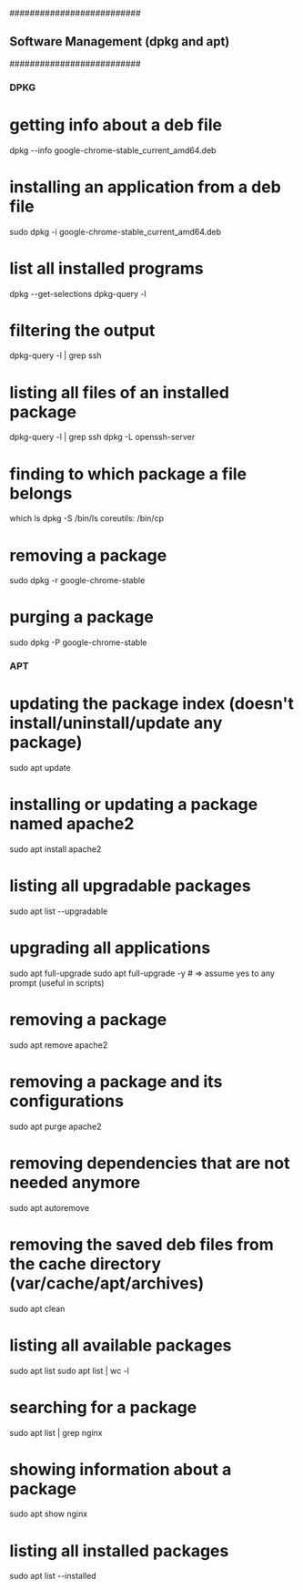 ##########################

## Software Management (dpkg and apt)

##########################

### DPKG

# getting info about a deb file

dpkg --info google-chrome-stable_current_amd64.deb

# installing an application from a deb file

sudo dpkg -i google-chrome-stable_current_amd64.deb

# list all installed programs

dpkg --get-selections
dpkg-query -l

# filtering the output

dpkg-query -l | grep ssh

# listing all files of an installed package

dpkg-query -l | grep ssh
dpkg -L openssh-server

# finding to which package a file belongs

which ls
dpkg -S /bin/ls
coreutils: /bin/cp

# removing a package

sudo dpkg -r google-chrome-stable

# purging a package

sudo dpkg -P google-chrome-stable

### APT

# updating the package index (doesn't install/uninstall/update any package)

sudo apt update

# installing or updating a package named apache2

sudo apt install apache2

# listing all upgradable packages

sudo apt list --upgradable

# upgrading all applications

sudo apt full-upgrade
sudo apt full-upgrade -y # => assume yes to any prompt (useful in scripts)

# removing a package

sudo apt remove apache2

# removing a package and its configurations

sudo apt purge apache2

# removing dependencies that are not needed anymore

sudo apt autoremove

# removing the saved deb files from the cache directory (var/cache/apt/archives)

sudo apt clean

# listing all available packages

sudo apt list
sudo apt list | wc -l

# searching for a package

sudo apt list | grep nginx

# showing information about a package

sudo apt show nginx

# listing all installed packages

sudo apt list --installed

